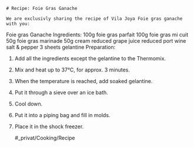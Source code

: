 
    # Recipe: Foie Gras Ganache

    We are exclusivly sharing the recipe of Vila Joya Foie gras ganache with you:

Foie gras Ganache
Ingredients:
100g foie gras parfait
100g foie gras mi cuit
50g foie gras marinade
50g cream
reduced grape juice
reduced port wine
salt & pepper
3 sheets gelantine
Preparation:
1. Add all the ingredients except the gelantine to the Thermomix.
2. Mix and heat up to 37°C, for approx. 3 minutes.
3. When the temperature is reached, add soaked gelantine.
4. Put it through a sieve over an ice bath.
5. Cool down.
6. Put it into a piping bag and fill in molds.
7. Place it in the shock freezer.





    #_privat/Cooking/Recipe
    
